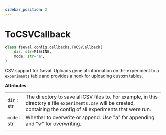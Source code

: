 ```yaml
---
sidebar_position: 2
---
```


# ToCSVCallback

```python
class fseval.config.callbacks.ToCSVCallback(
    dir: str=MISSING,
    mode: str="a",
)
```


CSV support for fseval. Uploads general information on the experiment to a `experiments` table and provides a hook for uploading custom tables.

**Attributes**:

| | |
|---|---|
| `dir` : str | The directory to save all CSV files to. For example, in this directory a file `experiments.csv` will be created, containing the config of all experiments that were run. |
| `mode` : str | Whether to overwrite or append. Use "a" for appending and "w" for overwriting. |
| | |
